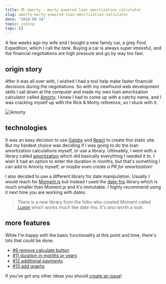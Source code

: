 ```yaml
---
title: 💳 amorty - morty powered loan amortization calculator
slug: amorty-morty-powered-loan-amortization-calculator
date: "2018-09-14"
topic: coding
tags: []
---
```


A few weeks ago my wife and I bought a new family car, a grey Ford Expedition, which I call _the tank_. Buying a car is always super stressful, and the financial negotiations are high pressure and go by way too fast.

## origin story

After it was all over with, I wished I had a tool help make faster financial decisions during the negotiations. So with my newfound web development skills I sat down at the computer and made my own loan amortization calculator called [Amorty][amorty]. I knew I had to come up with a catchy name, and I was cracking myself up with the Rick & Morty reference, so I stuck with it.

![Amorty][amorty-image]

## technologies

It was an easy decision to use [Gatsby][gatsby] and [React][react] to create this static site. But my hardest choice was deciding if I was going to do the loan amortization calculations myself, or use a library. Ultimately, I went with a library called [amortization][amortization] which did basically everything I needed it to. I wish it had an option to enter the duration in months, but that's something I can add to Amorty myself, _or maybe even create a PR for amortization!_

I also decided to use a different library for date manipulation. Usually I would reach for [Moment.js][moment] but instead I used the [date-fns][date-fns] library which is much smaller than Moment.js and it's immutable. I highly recommend using it next time you are working with dates.

> There is a new library from the folks who created Moment called [Luxon][luxon] which works much like date-fns. It's also worth a look.

## more features

While I'm happy with the basic functionality at this point and time, there's lots that could be done.

-   [#6 remove calculate button][issue-6]
-   [#11 duration in months or years][issue-11]
-   [#12 additional payments][issue-12]
-   [#13 add graphs][issue-13]

If you've got any other ideas you should [create an issue][issues]!

[amorty]: https://amorty.netlify.com/
[amorty-image]: https://res.cloudinary.com/bradgarropy/image/upload/f_auto,q_auto/bradgarropy.com/posts/amorty.png
[gatsby]: https://www.gatsbyjs.org/
[react]: https://reactjs.org/
[amortization]: https://github.com/eithanshavit/amortization
[moment]: http://momentjs.com/
[date-fns]: https://date-fns.org/
[luxon]: https://moment.github.io/luxon/
[issue-6]: https://github.com/bradgarropy/amorty/issues/6
[issue-11]: https://github.com/bradgarropy/amorty/issues/11
[issue-12]: https://github.com/bradgarropy/amorty/issues/12
[issue-13]: https://github.com/bradgarropy/amorty/issues/13
[issues]: https://github.com/bradgarropy/amorty/issues
